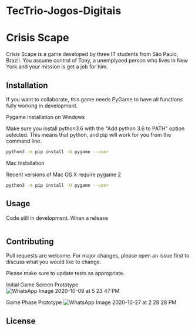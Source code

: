 # TecTrio-Jogos-Digitais

# Crisis Scape

Crisis Scape is a game developed by three IT students from São Paulo, Brazil. You assume control of Tony, a unemplyoed person who lives in New York and your mission is get a job for him.

## Installation

If you want to collaborate, this game needs PyGame to have all functions fully working in development.

Pygame Installation on Windows

Make sure you install python3.6 with the "Add python 3.6 to PATH" option selected. This means that python, and pip will work for you from the command line.

```bash
python3 -m pip install -U pygame --user
```

Mac Installation

Recent versions of Mac OS X require pygame 2


```bash
python3 -m pip install -U pygame --user
```

## Usage

Code still in development. When a release 

```python
```

## Contributing
Pull requests are welcome. For major changes, please open an issue first to discuss what you would like to change.

Please make sure to update tests as appropriate.

Initial Game Screen Prototype
![WhatsApp Image 2020-10-09 at 5 23 47 PM](https://user-images.githubusercontent.com/48699967/97360904-92ee4700-187d-11eb-80e5-1e009fb2ad6f.jpeg)


Game Phase Prototype
![WhatsApp Image 2020-10-27 at 2 28 28 PM](https://user-images.githubusercontent.com/48699967/97360517-152a3b80-187d-11eb-8019-53c94e34387d.jpeg)

## License



